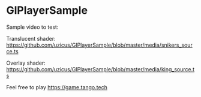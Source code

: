 # GlPlayerSample

Sample video to test:

Translucent shader: https://github.com/uzicus/GlPlayerSample/blob/master/media/snikers_source.ts

Overlay shader: https://github.com/uzicus/GlPlayerSample/blob/master/media/king_source.ts

Feel free to play
https://game.tango.tech
